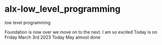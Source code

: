 # alx-low_level_programming
low level programming

Foundation is now over we move on to the next. I am so excited 
Today is on Friday March 3rd 2023
Today May almost done 
